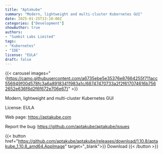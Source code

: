 ```yaml
---
title: "Aptakube"
summary: "Modern, lightweight and multi-cluster Kubernetes GUI"
date: 2025-01-25T13:10:00Z
categories: ["Development"]
showAuthor: true
authors:
- "Sumbit Labs Limited"
tags: 
- "Kubernetes"
- "IDE"
license: "EULA"
draft: false
---
```

{{< carousel images="{https://camo.githubusercontent.com/a6735ebe5e35376e87664255f711acc556949f00d578fc3a6a89183411983a1c/68747470733a2f2f617074616b7562652e636f6d2f6f672e706e67}" >}}

Modern, lightweight and multi-cluster Kubernetes GUI

License: EULA

Web page: <https://aptakube.com>

Report the bug: <https://github.com/aptakube/aptakube/issues>  

{{< button href="https://github.com/aptakube/aptakube/releases/download/1.10.8/aptakube_1.10.8_amd64.AppImage" target="_blank">}}
Download
{{< /button >}}